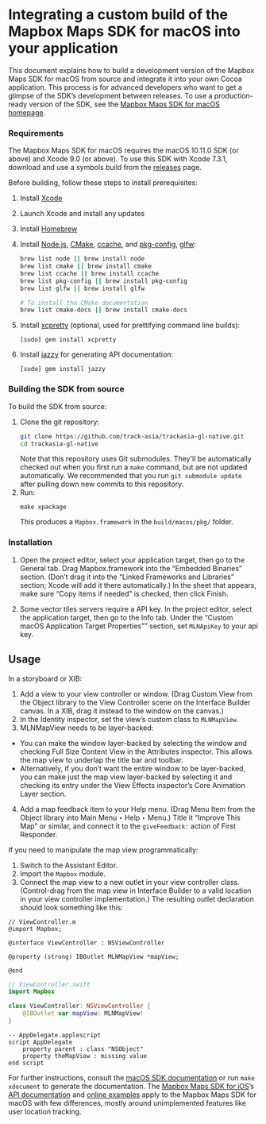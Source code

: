 # Integrating a custom build of the Mapbox Maps SDK for macOS into your application

This document explains how to build a development version of the Mapbox Maps SDK for macOS from source and integrate it into your own Cocoa application. This process is for advanced developers who want to get a glimpse of the SDK’s development between releases. To use a production-ready version of the SDK, see the [Mapbox Maps SDK for macOS homepage](https://mapbox.github.io/mapbox-gl-native/macos/).

### Requirements

The Mapbox Maps SDK for macOS requires the macOS 10.11.0 SDK (or above) and Xcode 9.0 (or above). To use this SDK with Xcode 7.3.1, download and use a symbols build from the [releases](https://github.com/mapbox/mapbox-gl-native-ios/releases) page.

Before building, follow these steps to install prerequisites:

1. Install [Xcode](https://developer.apple.com/xcode/)
1. Launch Xcode and install any updates
1. Install [Homebrew](http://brew.sh)
1. Install [Node.js](https://nodejs.org/), [CMake](https://cmake.org/), [ccache](https://ccache.samba.org), and [pkg-config](https://formulae.brew.sh/formula/pkg-config-wrapper#default), [glfw](https://formulae.brew.sh/formula/glfw):

   ```bash
   brew list node || brew install node
   brew list cmake || brew install cmake
   brew list ccache || brew install ccache
   brew list pkg-config || brew install pkg-config
   brew list glfw || brew install glfw

   # To install the CMake documentation
   brew list cmake-docs || brew install cmake-docs
   ```
1. Install [xcpretty](https://github.com/supermarin/xcpretty) (optional, used for prettifying command line builds):
   ```
   [sudo] gem install xcpretty
   ```
1. Install [jazzy](https://github.com/realm/jazzy) for generating API documentation:
   ```
   [sudo] gem install jazzy
   ```

### Building the SDK from source

To build the SDK from source:

1. Clone the git repository:
   ```bash
   git clone https://github.com/track-asia/trackasia-gl-native.git
   cd trackasia-gl-native
   ```
   Note that this repository uses Git submodules. They'll be automatically checked out when you first run a `make` command,
   but are not updated automatically. We recommended that you run `git submodule update` after pulling down new commits to
   this repository.
1. Run:
   ```
   make xpackage
   ```
   This produces a `Mapbox.framework` in the `build/macos/pkg/` folder.

### Installation

1. Open the project editor, select your application target, then go to the General tab. Drag Mapbox.framework into the “Embedded Binaries” section. (Don’t drag it into the “Linked Frameworks and Libraries” section; Xcode will add it there automatically.) In the sheet that appears, make sure “Copy items if needed” is checked, then click Finish.

1. Some vector tiles servers require a API key. In the project editor, select the application target, then go to the Info tab. Under the “Custom macOS Application Target Properties”” section, set `MLNApiKey` to your api key.

## Usage

In a storyboard or XIB:

1. Add a view to your view controller or window. (Drag Custom View from the Object library to the View Controller scene on the Interface Builder canvas. In a XIB, drag it instead to the window on the canvas.)
2. In the Identity inspector, set the view’s custom class to `MLNMapView`.
3. MLNMapView needs to be layer-backed:
  * You can make the window layer-backed by selecting the window and checking Full Size Content View in the Attributes inspector. This allows the map view to underlap the title bar and toolbar.
  * Alternatively, if you don’t want the entire window to be layer-backed, you can make just the map view layer-backed by selecting it and checking its entry under the View Effects inspector’s Core Animation Layer section.
4. Add a map feedback item to your Help menu. (Drag Menu Item from the Object library into Main Menu ‣ Help ‣ Menu.) Title it “Improve This Map” or similar, and connect it to the `giveFeedback:` action of First Responder.

If you need to manipulate the map view programmatically:

1. Switch to the Assistant Editor.
1. Import the `Mapbox` module.
1. Connect the map view to a new outlet in your view controller class. (Control-drag from the map view in Interface Builder to a valid location in your view controller implementation.) The resulting outlet declaration should look something like this:

```objc
// ViewController.m
@import Mapbox;

@interface ViewController : NSViewController

@property (strong) IBOutlet MLNMapView *mapView;

@end
```

```swift
// ViewController.swift
import Mapbox

class ViewController: NSViewController {
    @IBOutlet var mapView: MLNMapView!
}
```

```applescript
-- AppDelegate.applescript
script AppDelegate
    property parent : class "NSObject"
    property theMapView : missing value
end script
```

For further instructions, consult the [macOS SDK documentation](https://mapbox.github.io/mapbox-gl-native/macos/) or run `make xdocument` to generate the documentation. The [Mapbox Maps SDK for iOS](https://www.mapbox.com/ios-sdk/)’s [API documentation](https://www.mapbox.com/ios-sdk/) and [online examples](https://www.mapbox.com/ios-sdk/examples/) apply to the Mapbox Maps SDK for macOS with few differences, mostly around unimplemented features like user location tracking.
